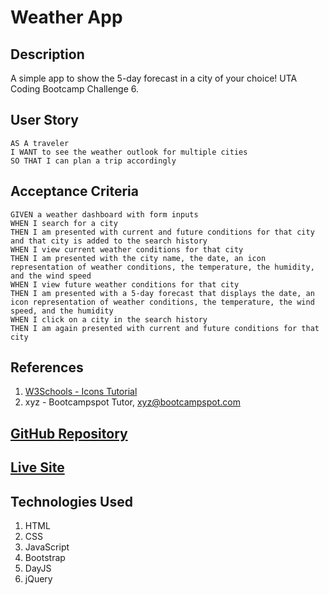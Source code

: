 # Weather App

## Description
A simple app to show the 5-day forecast in a city of your choice! UTA Coding Bootcamp Challenge 6.

## User Story
```
AS A traveler
I WANT to see the weather outlook for multiple cities
SO THAT I can plan a trip accordingly
```
## Acceptance Criteria
```
GIVEN a weather dashboard with form inputs
WHEN I search for a city
THEN I am presented with current and future conditions for that city and that city is added to the search history
WHEN I view current weather conditions for that city
THEN I am presented with the city name, the date, an icon representation of weather conditions, the temperature, the humidity, and the wind speed
WHEN I view future weather conditions for that city
THEN I am presented with a 5-day forecast that displays the date, an icon representation of weather conditions, the temperature, the wind speed, and the humidity
WHEN I click on a city in the search history
THEN I am again presented with current and future conditions for that city
```
## References
1. <a href="https://www.w3schools.com/icons/"> W3Schools - Icons Tutorial</a>
2. xyz - Bootcampspot Tutor, xyz@bootcampspot.com



## <a href="https://github.com/bmancuso3/weather-app">GitHub Repository</a>

## <a href="https://bmancuso3.github.io/weather-app">Live Site</a>

## Technologies Used
1. HTML
2. CSS
3. JavaScript
4. Bootstrap
5. DayJS
6. jQuery